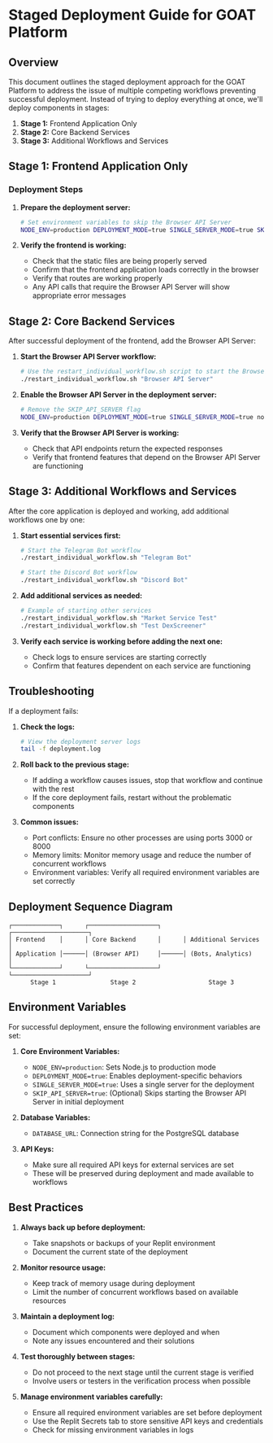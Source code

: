 # Staged Deployment Guide for GOAT Platform

## Overview

This document outlines the staged deployment approach for the GOAT Platform to address the issue of multiple competing workflows preventing successful deployment. Instead of trying to deploy everything at once, we'll deploy components in stages:

1. **Stage 1:** Frontend Application Only
2. **Stage 2:** Core Backend Services
3. **Stage 3:** Additional Workflows and Services

## Stage 1: Frontend Application Only

### Deployment Steps

1. **Prepare the deployment server:**
   ```bash
   # Set environment variables to skip the Browser API Server
   NODE_ENV=production DEPLOYMENT_MODE=true SINGLE_SERVER_MODE=true SKIP_API_SERVER=true node deployment.js
   ```

2. **Verify the frontend is working:**
   - Check that the static files are being properly served
   - Confirm that the frontend application loads correctly in the browser
   - Verify that routes are working properly
   - Any API calls that require the Browser API Server will show appropriate error messages

## Stage 2: Core Backend Services

After successful deployment of the frontend, add the Browser API Server:

1. **Start the Browser API Server workflow:**
   ```bash
   # Use the restart_individual_workflow.sh script to start the Browser API Server
   ./restart_individual_workflow.sh "Browser API Server"
   ```

2. **Enable the Browser API Server in the deployment server:**
   ```bash
   # Remove the SKIP_API_SERVER flag
   NODE_ENV=production DEPLOYMENT_MODE=true SINGLE_SERVER_MODE=true node deployment.js
   ```

3. **Verify that the Browser API Server is working:**
   - Check that API endpoints return the expected responses
   - Verify that frontend features that depend on the Browser API Server are functioning

## Stage 3: Additional Workflows and Services

After the core application is deployed and working, add additional workflows one by one:

1. **Start essential services first:**
   ```bash
   # Start the Telegram Bot workflow
   ./restart_individual_workflow.sh "Telegram Bot"
   
   # Start the Discord Bot workflow
   ./restart_individual_workflow.sh "Discord Bot"
   ```

2. **Add additional services as needed:**
   ```bash
   # Example of starting other services
   ./restart_individual_workflow.sh "Market Service Test"
   ./restart_individual_workflow.sh "Test DexScreener"
   ```

3. **Verify each service is working before adding the next one:**
   - Check logs to ensure services are starting correctly
   - Confirm that features dependent on each service are functioning

## Troubleshooting

If a deployment fails:

1. **Check the logs:**
   ```bash
   # View the deployment server logs
   tail -f deployment.log
   ```

2. **Roll back to the previous stage:**
   - If adding a workflow causes issues, stop that workflow and continue with the rest
   - If the core deployment fails, restart without the problematic components

3. **Common issues:**
   - Port conflicts: Ensure no other processes are using ports 3000 or 8000
   - Memory limits: Monitor memory usage and reduce the number of concurrent workflows
   - Environment variables: Verify all required environment variables are set correctly

## Deployment Sequence Diagram

```
┌─────────────┐      ┌───────────────────┐      ┌─────────────────────┐
│ Frontend    │      │ Core Backend      │      │ Additional Services │
│ Application │──────│ (Browser API)     │──────│ (Bots, Analytics)   │
└─────────────┘      └───────────────────┘      └─────────────────────┘
      Stage 1               Stage 2                    Stage 3
```

## Environment Variables

For successful deployment, ensure the following environment variables are set:

1. **Core Environment Variables:**
   - `NODE_ENV=production`: Sets Node.js to production mode
   - `DEPLOYMENT_MODE=true`: Enables deployment-specific behaviors
   - `SINGLE_SERVER_MODE=true`: Uses a single server for the deployment
   - `SKIP_API_SERVER=true`: (Optional) Skips starting the Browser API Server in initial deployment

2. **Database Variables:**
   - `DATABASE_URL`: Connection string for the PostgreSQL database

3. **API Keys:**
   - Make sure all required API keys for external services are set
   - These will be preserved during deployment and made available to workflows

## Best Practices

1. **Always back up before deployment:**
   - Take snapshots or backups of your Replit environment
   - Document the current state of the deployment

2. **Monitor resource usage:**
   - Keep track of memory usage during deployment
   - Limit the number of concurrent workflows based on available resources

3. **Maintain a deployment log:**
   - Document which components were deployed and when
   - Note any issues encountered and their solutions

4. **Test thoroughly between stages:**
   - Do not proceed to the next stage until the current stage is verified
   - Involve users or testers in the verification process when possible

5. **Manage environment variables carefully:**
   - Ensure all required environment variables are set before deployment
   - Use the Replit Secrets tab to store sensitive API keys and credentials
   - Check for missing environment variables in logs